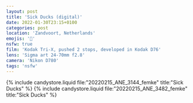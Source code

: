 ```yaml
---
layout: post
title: 'Sick Ducks (digital)'
date: 2022-01-30T23:15+0100
categories: post
location: 'Zandvoort, Netherlands'
emojis: '🔞'
nsfw: true
film: 'Kodak Tri-X, pushed 2 stops, developed in Kodak D76'
lens: 'Sigma art 24-70mm f2.8'
camera: 'Nikon D780'
tags: 'nsfw'
---
```


{% include candystore.liquid file:"20220215_ANE_3144_femke" title:"Sick Ducks" %}
{% include candystore.liquid file:"20220215_ANE_3482_femke" title:"Sick Ducks" %}
